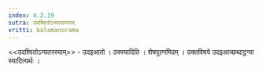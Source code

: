 ```yaml
---
index: 4.2.19
sutra: उदश्वितोऽन्यतरस्याम्
vritti: balamanorama
---
```


<<उदश्वितोऽन्यतरस्याम्>> - उदइआतो । ठक्स्यादिति । शेषपूरणमिदम् । उक्तविषये उदइआच्छब्दाट्ठग्वा स्यादित्यर्थः । 